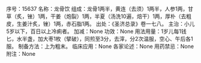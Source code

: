 序号：15637
名称：龙骨饮
组成：龙骨1两半，黄连（去须）1两半，人参1两，甘草（炙，锉）1两，干姜（炮裂）1两，半夏（汤洗10遍，焙干）1两，厚朴（去粗皮，生姜汁炙，锉）1两，赤石脂1两。
出处：《圣济总录》卷一七八。
主治：小儿5岁以下，百日以上冷痢者。
加减：None
功效：None
用法用量：1岁儿每1钱匕，水半盏，加大枣1枚（擘破），同煎至3分，去滓，分2次温服，空心、午后各1服。
制备方法：上为粗末。
临床应用：None
各家论述：None
用药禁忌：None
附注：None
